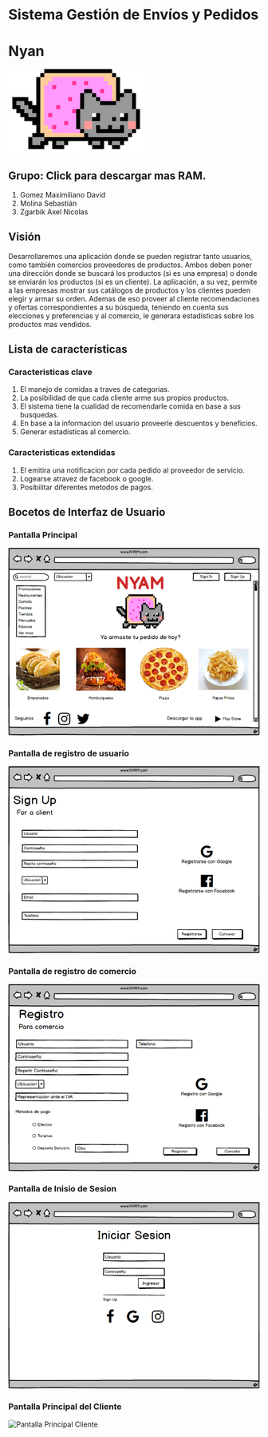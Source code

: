 # Sistema Gestión de Envíos y Pedidos
# Nyan
![Nyan Cat](original.gif)

## Grupo: Click para descargar mas RAM.

1. Gomez Maximiliano David
2. Molina Sebastián
3. Zgarbik Axel Nicolas 

## Visión 

Desarrollaremos una aplicación donde se pueden registrar tanto usuarios, como también comercios proveedores de productos. Ambos deben poner una dirección donde se buscará los productos (si es una empresa) o donde se enviarán los productos (si es un cliente). La aplicación, a su vez, permite a las empresas mostrar sus catálogos de productos y los clientes pueden elegir y armar su orden.
Ademas de eso proveer al cliente recomendaciones y ofertas correspondientes a su búsqueda, teniendo en cuenta sus elecciones y preferencias y al comercio, le generara estadisticas sobre los productos mas vendidos.

## Lista de características

### Caracteristicas clave
1. El manejo de comidas a traves de categorias.
2. La posibilidad de que cada cliente arme sus propios productos.
3. El sistema tiene la cualidad de recomendarle comida en base a sus busquedas.
4. En base a la informacion del usuario proveerle descuentos y beneficios.
5. Generar estadisticas al comercio.

### Caracteristicas extendidas
1. El emitira una notificacion por cada pedido al proveedor de servicio.
2. Logearse atravez de facebook o google.
3. Posibilitar diferentes metodos de pagos.

## Bocetos de Interfaz de Usuario
### Pantalla Principal
![Pantalla principal](pantallaprincipal.png)

### Pantalla de registro de usuario
![Pantalla Registro Usuario](registrocliente.png)

### Pantalla de registro de comercio
![Pantalla Registro Comercio](registrocomercio.png)

### Pantalla de Inisio de Sesion
![Pantalla Inisio de Sesion](iniciosesion.png)

### Pantalla Principal del Cliente
![Pantalla Principal Cliente](pincipalusser.png)

## 

